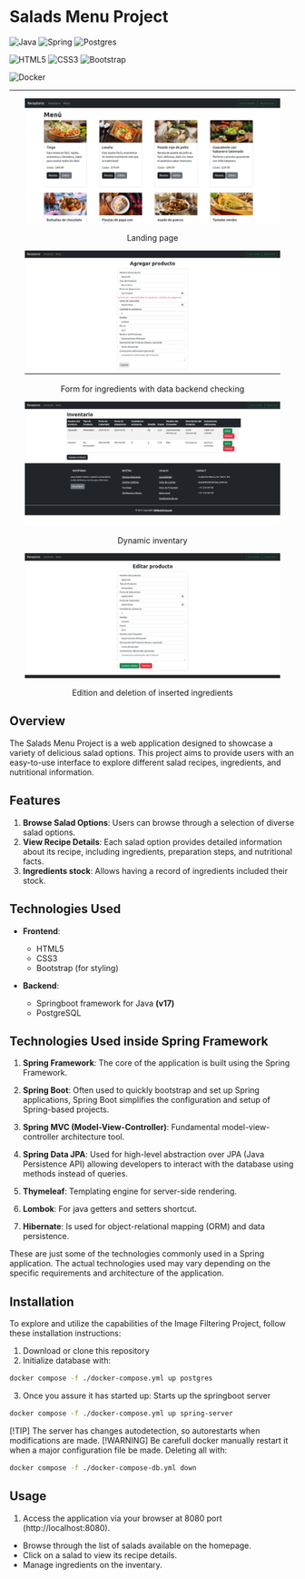 # Salads Menu Project
![Java](https://img.shields.io/badge/java-%23ED8B00.svg?style=for-the-badge&logo=openjdk&logoColor=white)
![Spring](https://img.shields.io/badge/spring-%236DB33F.svg?style=for-the-badge&logo=spring&logoColor=white)
![Postgres](https://img.shields.io/badge/postgres-%23316192.svg?style=for-the-badge&logo=postgresql&logoColor=white)

![HTML5](https://img.shields.io/badge/html5-%23E34F26.svg?style=for-the-badge&logo=html5&logoColor=white)
![CSS3](https://img.shields.io/badge/css3-%231572B6.svg?style=for-the-badge&logo=css3&logoColor=white)
![Bootstrap](https://img.shields.io/badge/bootstrap-%238511FA.svg?style=for-the-badge&logo=bootstrap&logoColor=white)

![Docker](https://img.shields.io/badge/docker-%230db7ed.svg?style=for-the-badge&logo=docker&logoColor=white)



---
<p align="center">
  <img src="./README_utilites/landing_page.png" alt="image of landing page" width="450"/>
</p>
<p align="center">Landing page</p>

<p align="center">
  <img src="./README_utilites/input_checkers.png" alt="image of input red warning checker " width="450"/>
</p>
<p align="center">Form for ingredients with data backend checking</p>

<p align="center">
  <img src="./README_utilites/Inventary_filled.png" alt="inventary filled with ingredients " width="450"/>
</p>
<p align="center">Dynamic inventary</p>

<p align="center">
  <img src="./README_utilites/form_edition.png" alt="inventary filled with ingredients " width="450"/>
</p>
<p align="center">Edition and deletion of inserted ingredients</p>

## Overview

The Salads Menu Project is a web application designed to showcase a variety of delicious salad options. This project aims to provide users with an easy-to-use interface to explore different salad recipes, ingredients, and nutritional information.

## Features

1. **Browse Salad Options**: Users can browse through a selection of diverse salad options.
2. **View Recipe Details**: Each salad option provides detailed information about its recipe, including ingredients, preparation steps, and nutritional facts.
2. **Ingredients stock**: Allows having a record of ingredients included their stock.

## Technologies Used

- **Frontend**:
  - HTML5
  - CSS3
  - Bootstrap (for styling)

- **Backend**:
  - Springboot framework for Java __(v17)__
  - PostgreSQL
  


## Technologies Used inside Spring Framework

1. **Spring Framework**: The core of the application is built using the Spring Framework.

2. **Spring Boot**: Often used to quickly bootstrap and set up Spring applications, Spring Boot simplifies the configuration and setup of Spring-based projects.

3. **Spring MVC (Model-View-Controller)**: Fundamental model-view-controller architecture tool.

4. **Spring Data JPA**: Used for high-level abstraction over JPA (Java Persistence API) allowing  developers to interact with the database using methods instead of queries.

10. **Thymeleaf**: Templating engine for server-side rendering.

10. **Lombok**: For java getters and setters shortcut.

11. **Hibernate**: Is used for object-relational mapping (ORM) and data persistence.

These are just some of the technologies commonly used in a Spring application. The actual technologies used may vary depending on the specific requirements and architecture of the application.



## Installation

To explore and utilize the capabilities of the Image Filtering Project, follow these installation instructions:

1. Download or clone this repository
2. Initialize database with:

```sh
docker compose -f ./docker-compose.yml up postgres
```
3. Once you assure it has started up:
  Starts up the springboot server

```sh
docker compose -f ./docker-compose.yml up spring-server
```
[!TIP] The server has changes autodetection, so autorestarts when modifications are made.
[!WARNING] Be carefull docker manually restart it when a major configuration file be 
made. Deleting all with:

```sh
docker compose -f ./docker-compose-db.yml down
```

## Usage
1. Access the application via your browser at 8080 port
  (http://localhost:8080).
- Browse through the list of salads available on the homepage.
- Click on a salad to view its recipe details.
- Manage ingredients on the inventary.
